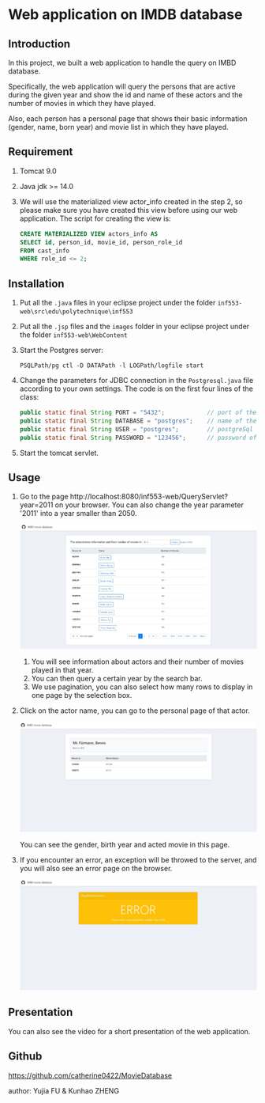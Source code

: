 # Web application on IMDB database

## Introduction

In this project, we built a web application to handle the query on IMBD database. 

Specifically, the web application will query the persons that are active during the given year and show the id and name of these actors and the number of movies in which they have played.

Also, each person has a personal page that shows their basic information (gender, name, born year) and movie list in which they have played.

## Requirement

1. Tomcat 9.0

2. Java jdk >= 14.0

3. We will use the materialized view actor_info created in the step 2, so please make sure you have created this view before using our web application. The script for creating the view is:

   ```sql
   CREATE MATERIALIZED VIEW actors_info AS
   SELECT id, person_id, movie_id, person_role_id
   FROM cast_info
   WHERE role_id <= 2;
   ```

## Installation

1. Put all the `.java` files in your eclipse project under the folder `inf553-web\src\edu\polytechnique\inf553`

2. Put all the `.jsp` files and the `images` folder in your eclipse project under the folder `inf553-web\WebContent`

3. Start the Postgres server:

   ```
   PSQLPath/pg ctl -D DATAPath -l LOGPath/logfile start
   ```

4. Change the parameters for JDBC connection in the `Postgresql.java` file according to your own settings. The code is on the first four lines of the class:

   ```java
   public static final String PORT = "5432"; 			// port of the postgreSql server
   public static final String DATABASE = "postgres"; 	// name of the IMDB database in your postgreSql
   public static final String USER = "postgres";		// postgreSql user name 
   public static final String PASSWORD = "123456";		// password of the user
   ```

5. Start the tomcat servlet.

## Usage

1. Go to the page http://localhost:8080/inf553-web/QueryServlet?year=2011 on your browser. You can also change the year parameter '2011' into a year smaller than 2050. 

   ![](.\presentation_pictures\index.jpg)

   1. You will see information about actors and their number of movies played in that year.
   2. You can then query a certain year by the search bar.
   3. We use pagination, you can also select how many rows to display in one page by the selection box.

2. Click on the actor name, you can go to the personal page of that actor.

   ![](.\presentation_pictures\actorInfo.jpg)

   You can see the gender, birth year and acted movie in this page.

3. If you encounter an error, an exception will be throwed to the server, and you will also see an error page on the browser.

   ![](.\presentation_pictures\error.jpg)

## Presentation

You can also see the video for a short presentation  of the web application.

## Github

https://github.com/catherine0422/MovieDatabase

author: Yujia FU & Kunhao ZHENG
